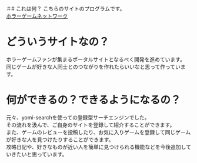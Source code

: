 ＃# これは何？
こちらのサイトのプログラムです。  
[ホラーゲームネットワーク](https://horrorgame.net/)

# どういうサイトなの？ 
ホラーゲームファンが集まるポータルサイトとなるべく開発を進めています。  
同じゲームが好きな人同士とのつながりを作れたらいいなと思って作っています。  

# 何ができるの？できるようになるの？
元々、yomi-searchを使っての登録型サーチエンジンでした。  
その流れを汲んで、ご自身のサイトを登録して紹介することができます。  
また、ゲームのレビューを投稿したり、お気に入りゲームを登録して同じゲームが好きな人を見つけたりすることができます。  
攻略日記や、好きなものが近い人を簡単に見つけられる機能などを今後追加していきたいと思っています。

